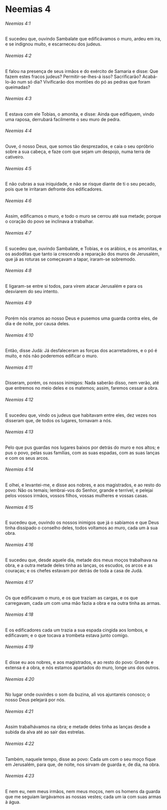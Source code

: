 # Neemias 4

###### Neemias 4:1

E sucedeu que, ouvindo Sambalate que edificávamos o muro, ardeu em ira, e se indignou muito, e escarneceu dos judeus.

###### Neemias 4:2

E falou na presença de seus irmãos e do exército de Samaria e disse: Que fazem estes fracos judeus? Permitir-se-lhes-á isso? Sacrificarão? Acabá-lo-ão num só dia? Vivificarão dos montões do pó as pedras que foram queimadas?

###### Neemias 4:3

E estava com ele Tobias, o amonita, e disse: Ainda que edifiquem, vindo uma raposa, derrubará facilmente o seu muro de pedra.

###### Neemias 4:4

Ouve, ó nosso Deus, que somos tão desprezados, e caia o seu opróbrio sobre a sua cabeça, e faze com que sejam um despojo, numa terra de cativeiro.

###### Neemias 4:5

E não cubras a sua iniquidade, e não se risque diante de ti o seu pecado, pois que te irritaram defronte dos edificadores.

###### Neemias 4:6

Assim, edificamos o muro, e todo o muro se cerrou até sua metade; porque o coração do povo se inclinava a trabalhar.

###### Neemias 4:7

E sucedeu que, ouvindo Sambalate, e Tobias, e os arábios, e os amonitas, e os asdoditas que tanto ia crescendo a reparação dos muros de Jerusalém, que já as roturas se começavam a tapar, iraram-se sobremodo.

###### Neemias 4:8

E ligaram-se entre si todos, para virem atacar Jerusalém e para os desviarem do seu intento.

###### Neemias 4:9

Porém nós oramos ao nosso Deus e pusemos uma guarda contra eles, de dia e de noite, por causa deles.

###### Neemias 4:10

Então, disse Judá: Já desfaleceram as forças dos acarretadores, e o pó é muito, e nós não poderemos edificar o muro.

###### Neemias 4:11

Disseram, porém, os nossos inimigos: Nada saberão disso, nem verão, até que entremos no meio deles e os matemos; assim, faremos cessar a obra.

###### Neemias 4:12

E sucedeu que, vindo os judeus que habitavam entre eles, dez vezes nos disseram que, de todos os lugares, tornavam a nós.

###### Neemias 4:13

Pelo que pus guardas nos lugares baixos por detrás do muro e nos altos; e pus o povo, pelas suas famílias, com as suas espadas, com as suas lanças e com os seus arcos.

###### Neemias 4:14

E olhei, e levantei-me, e disse aos nobres, e aos magistrados, e ao resto do povo: Não os temais; lembrai-vos do Senhor, grande e terrível, e pelejai pelos vossos irmãos, vossos filhos, vossas mulheres e vossas casas.

###### Neemias 4:15

E sucedeu que, ouvindo os nossos inimigos que já o sabíamos e que Deus tinha dissipado o conselho deles, todos voltamos ao muro, cada um à sua obra.

###### Neemias 4:16

E sucedeu que, desde aquele dia, metade dos meus moços trabalhava na obra, e a outra metade deles tinha as lanças, os escudos, os arcos e as couraças; e os chefes estavam por detrás de toda a casa de Judá.

###### Neemias 4:17

Os que edificavam o muro, e os que traziam as cargas, e os que carregavam, cada um com uma mão fazia a obra e na outra tinha as armas.

###### Neemias 4:18

E os edificadores cada um trazia a sua espada cingida aos lombos, e edificavam; e o que tocava a trombeta estava junto comigo.

###### Neemias 4:19

E disse eu aos nobres, e aos magistrados, e ao resto do povo: Grande e extensa é a obra, e nós estamos apartados do muro, longe uns dos outros.

###### Neemias 4:20

No lugar onde ouvirdes o som da buzina, ali vos ajuntareis conosco; o nosso Deus pelejará por nós.

###### Neemias 4:21

Assim trabalhávamos na obra; e metade deles tinha as lanças desde a subida da alva até ao sair das estrelas.

###### Neemias 4:22

Também, naquele tempo, disse ao povo: Cada um com o seu moço fique em Jerusalém, para que, de noite, nos sirvam de guarda e, de dia, na obra.

###### Neemias 4:23

E nem eu, nem meus irmãos, nem meus moços, nem os homens da guarda que me seguiam largávamos as nossas vestes; cada um ia com suas armas à água.

